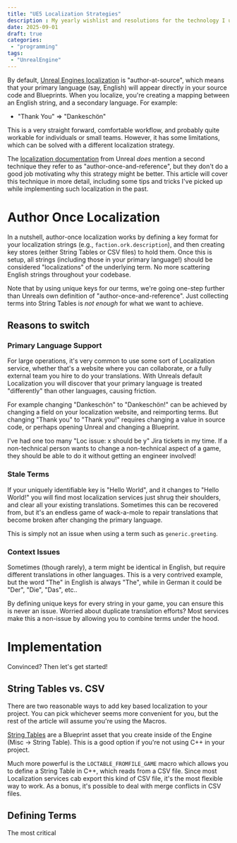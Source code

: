 ```yaml
---
title: "UE5 Localization Strategies"
description : My yearly wishlist and resolutions for the technology I use.
date: 2025-09-01
draft: true
categories:
 - "programming"
tags:
 - "UnrealEngine"
---
```


By default, [Unreal Engines localization](https://dev.epicgames.com/documentation/en-us/unreal-engine/localization-overview-for-unreal-engine) is "author-at-source", which means that your primary language (say, English) will appear directly in your source code and Blueprints. When you localize, you're creating a mapping between an English string, and a secondary language. For example:
 - "Thank You" => "Dankeschön"

This is a very straight forward, comfortable workflow, and probably quite workable for individuals or small teams. However, it has some limitations, which can be solved with a different localization strategy.

The [localization documentation](https://dev.epicgames.com/documentation/en-us/unreal-engine/localization-overview-for-unreal-engine) from Unreal *does* mention a second technique they refer to as "author-once-and-reference", but they don't do a good job motivating why this strategy might be better. This article will cover this technique in more detail, including some tips and tricks I've picked up while implementing such localization in the past.

# Author Once Localization

In a nutshell, author-once localization works by defining a key format for your localization strings (e.g., `faction.ork.description`), and then creating key stores (either String Tables or CSV files) to hold them. Once this is setup, all strings (including those in your primary language!) should be considered "localizations" of the underlying term. No more scattering English strings throughout your codebase.

Note that by using unique keys for our terms, we're going one-step further than Unreals own definition of "author-once-and-reference". Just collecting terms into String Tables is *not enough* for what we want to achieve. 

## Reasons to switch

### Primary Language Support

For large operations, it's very common to use some sort of Localization service, whether that's a website where you can collaborate, or a fully external team you hire to do your translations. With Unreals default Localization you will discover that your primary language is treated "differently" than other languages, causing friction. 

For example changing "Dankeschön" to "Dankeschön!" can be achieved by changing a field on your localization website, and reimporting terms. But changing "Thank you" to "Thank you!" requires changing a value in source code, or perhaps opening Unreal and changing a Blueprint.

I've had one too many "Loc issue: x should be y" Jira tickets in my time. If a non-technical person wants to change a non-technical aspect of a game, they should be able to do it without getting an engineer involved!

### Stale Terms

If your uniquely identifiable key is "Hello World", and it changes to "Hello World!" you will find most localization services just shrug their shoulders, and clear all your existing translations. Sometimes this can be recovered from, but it's an endless game of wack-a-mole to repair translations that become broken after changing the primary language.

This is simply not an issue when using a term such as `generic.greeting`.

### Context Issues

Sometimes (though rarely), a term might be identical in English, but require different translations in other languages. This is a very contrived example, but the word "The" in English is always "The", while in German it could be "Der", "Die", "Das", etc..

By defining unique keys for every string in your game, you can ensure this is never an issue. Worried about duplicate translation efforts? Most services make this a non-issue by allowing you to combine terms under the hood.

# Implementation

Convinced? Then let's get started!

## String Tables vs. CSV

There are two reasonable ways to add key based localization to your project. You can pick whichever seems more convenient for you, but the rest of the article will assume you're using the Macros.

[String Tables](https://dev.epicgames.com/documentation/en-us/unreal-engine/using-string-tables-for-text-in-unreal-engine) are a Blueprint asset that you create inside of the Engine (Misc -> String Table). This is a good option if you're not using C++ in your project.

Much more powerful is the `LOCTABLE_FROMFILE_GAME` macro which allows you to define a String Table in C++, which reads from a CSV file. Since most Localization services cab export this kind of CSV file, it's the most flexible way to work. As a bonus, it's possible to deal with merge conflicts in CSV files.

## 

## Defining Terms

The most critical 
